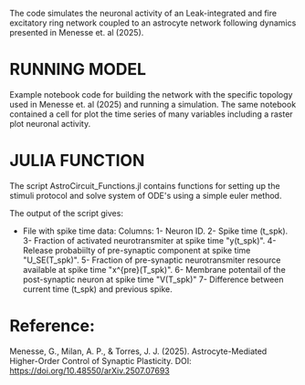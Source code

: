 The code simulates the neuronal activity of an Leak-integrated and fire excitatory ring network coupled to an astrocyte network following dynamics presented in Menesse et. al (2025). 

# RUNNING MODEL

Example notebook code for building the network with the specific topology used in Menesse et. al (2025) and running a simulation.
The same notebook contained a cell for plot the time series of many variables including a raster plot neuronal activity.

# JULIA FUNCTION
The script AstroCircuit_Functions.jl contains functions for setting up the stimuli protocol and solve system of ODE's using a simple euler method.

The output of the script gives:
  - File with spike time data: 
    Columns:
    1- Neuron ID.
    2- Spike time (t_spk).
    3- Fraction of activated neurotransmiter at spike time "y(t_spk)".
    4- Release probabiilty of pre-synaptic component at spike time "U_SE(T_spk)".
    5- Fraction of pre-synaptic neurotransmiter resource available at spike time "x^{pre}(T_spk)".
    6- Membrane potentail of the post-synaptic neuron at spike time "V(T_spk)"
    7- Difference between current time (t_spk) and previous spike.

# Reference:
Menesse, G., Milan, A. P., & Torres, J. J. (2025). Astrocyte-Mediated Higher-Order Control of Synaptic Plasticity. DOI: https://doi.org/10.48550/arXiv.2507.07693
